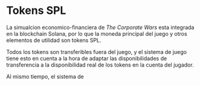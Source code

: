 # Tokens SPL

La simualcion economico-financiera de _The Corporate Wars_ esta integrada en la blockchain Solana, por lo que la moneda principal del juego y otros elementos de utilidad son tokens SPL.

Todos los tokens son transferibles fuera del juego, y el sistema de juego tiene esto en cuenta a la hora de adaptar las disponibilidades de transferencia a la disponibilidad real de los tokens en la cuenta del jugador.

Al mismo tiempo, el sistema de&#x20;
